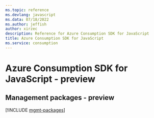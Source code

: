 ```yaml
---
ms.topic: reference
ms.devlang: javascript
ms.data: 07/18/2022
ms.author: jeffish
author: xirzec
description: Reference for Azure Consumption SDK for JavaScript
title: Azure Consumption SDK for JavaScript
ms.service: consumption
---
```

# Azure Consumption SDK for JavaScript - preview

## Management packages - preview
[!INCLUDE [mgmt-packages](consumption-mgmt-index.md)]
